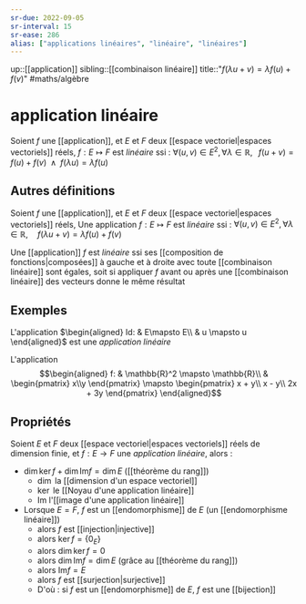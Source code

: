 ```yaml
---
sr-due: 2022-09-05
sr-interval: 15
sr-ease: 286
alias: ["applications linéaires", "linéaire", "linéaires"]
---
```

up::[[application]]
sibling::[[combinaison linéaire]]
title::"$f(\lambda u+v) = \lambda f(u) + f(v)$"
#maths/algèbre 
# application linéaire
Soient $f$ une [[application]], et $E$ et $F$ deux [[espace vectoriel|espaces vectoriels]] réels,
$f: E \mapsto F$ est _linéaire_ ssi :
$\forall(u,v)\in E^{2}, \forall\lambda\in\mathbb{R},\;\;\; f(u+v) = f(u) + f(v) \;\;\wedge\;\; f(\lambda u) = \lambda f(u)$


## Autres définitions
Soient $f$ une [[application]], et $E$ et $F$ deux [[espace vectoriel|espaces vectoriels]] réels,
Une application $f: E \mapsto F$ est _linéaire_ ssi :
$\forall (u, v)\in E^{2}, \forall\lambda\in\mathbb{R}, \quad f(\lambda u + v) = \lambda f(u) + f(v)$

Une [[application]] $f$ est _linéaire_ ssi ses [[composition de fonctions|composées]] à gauche et à droite avec toute [[combinaison linéaire]] sont égales, soit si appliquer $f$ avant ou après une [[combinaison linéaire]]  des vecteurs donne le même résultat


## Exemples

L'application $\begin{aligned} Id: & E\mapsto E\\ & u \mapsto u \end{aligned}$ est une _application linéaire_

L'application $$\begin{aligned}
f: & \mathbb{R}^2 \mapsto \mathbb{R}\\
   & \begin{pmatrix} x\\y \end{pmatrix}
     \mapsto
     \begin{pmatrix}
         x + y\\
         x - y\\
         2x + 3y
     \end{pmatrix}
\end{aligned}$$

## Propriétés

Soient $E$ et $F$ deux [[espace vectoriel|espaces vectoriels]] réels de dimension finie, et $f: E\rightarrow F$ une _application linéaire_, alors :

  - $\dim \ker f + \dim \mathrm{Im} f = \dim E$ ([[théorème du rang]])
      - $\dim$ la [[dimension d'un espace vectoriel]]
      - $\ker$ le [[Noyau d'une application linéaire]]
      - $\mathrm{Im}$ l'[[image d'une application linéaire]]
  - Lorsque $E = F$, $f$ est un [[endomorphisme]] de $E$ (un [[endomorphisme linéaire]])
      - alors $f$ est [[injection|injective]]
      - alors $\ker f = \{0_E\}$
      - alors $\dim\ker f = 0$
      - alors $\dim\mathrm{Im} f = \dim E$ (grâce au [[théorème du rang]])
      - alors $\mathrm{Im} f = E$
      - alors $f$ est [[surjection|surjective]]
      - D'où : si $f$ est un [[endomorphisme]] de $E$, $f$ est une [[bijection]]


